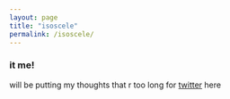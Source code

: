 ```yaml
---
layout: page
title: "isoscele"
permalink: /isoscele/
---
```


### it me!

will be putting my thoughts that r too long for [twitter](https://twitter.com/alg0rithm) here 
